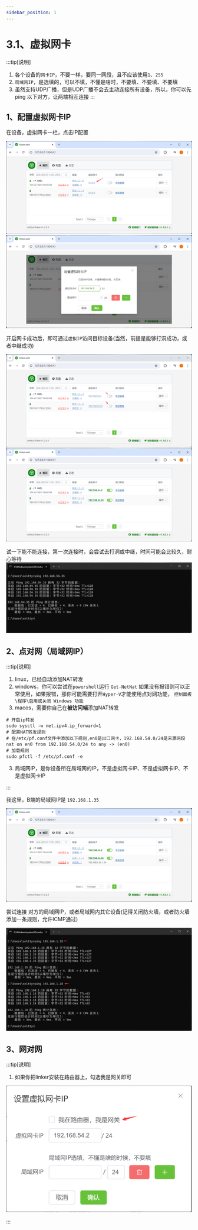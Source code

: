 ```yaml
---
sidebar_position: 1
---
```


# 3.1、虚拟网卡

:::tip[说明]

1. 各个设备的`网卡IP`，不要一样，要同一网段，且不应该使用`1`、`255`
2. `局域网IP`，是选填的，可以不填，不懂是啥时，不要填、不要填、不要填
3. 虽然支持UDP广播，但是UDP广播不会去主动连接所有设备，所以，你可以先 ping 以下对方，让两端相互连接
:::


## 1、配置虚拟网卡IP

在设备，虚拟网卡一栏，点击IP配置

![Docusaurus Plushie](./img/tun1.png)
![Docusaurus Plushie](./img/tun2.png)

开启网卡成功后，即可通过`虚拟IP`访问目标设备(当然，前提是能够打洞成功，或者中继成功)

![Docusaurus Plushie](./img/tun3.png)
![Docusaurus Plushie](./img/tun4.png)

试一下能不能连接，第一次连接时，会尝试去打洞或中继，时间可能会比较久，耐心等待
![Docusaurus Plushie](./img/tun5.png)

## 2、点对网（局域网IP）

:::tip[说明]

1. linux，已经自动添加NAT转发
2. windows，你可以尝试在`powershell`运行 `Get-NetNat` 如果没有报错则可以正常使用，如果报错，那你可能需要打开`Hyper-V`才能使用点对网功能， `控制面板\程序\启用或关闭 Windows 功能`
3. macos，需要你自己在**被访问端**添加NAT转发
```
# 开启ip转发
sudo sysctl -w net.ipv4.ip_forward=1
# 配置NAT转发规则
# 在/etc/pf.conf文件中添加以下规则,en0是出口网卡，192.168.54.0/24是来源网段
nat on en0 from 192.168.54.0/24 to any -> (en0)
# 加载规则
sudo pfctl -f /etc/pf.conf -e
```
3. 局域网IP，是你设备所在局域网的IP，不是虚拟网卡IP、不是虚拟网卡IP、不是虚拟网卡IP

:::

我这里，B端的局域网IP是 `192.168.1.35`

![Docusaurus Plushie](./img/tun6.png)

尝试连接 对方的局域网IP，或者局域网内其它设备(记得关闭防火墙，或者防火墙添加一条规则，允许ICMP通过)

![Docusaurus Plushie](./img/tun7.png)

## 3、网对网

:::tip[说明]

1. 如果你把linker安装在路由器上，勾选我是网关即可

![Docusaurus Plushie](./img/tun8.png)

:::

